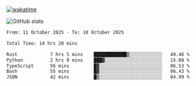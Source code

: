[![wakatime](https://wakatime.com/badge/user/ef685785-b2de-4416-b5c6-df540c453238.svg)](https://wakatime.com/@ef685785-b2de-4416-b5c6-df540c453238)

![GitHub stats](https://github-readme-stats.vercel.app/api?username=songhahaha66)
<!--START_SECTION:waka-->

```txt
From: 11 October 2025 - To: 18 October 2025

Total Time: 14 hrs 20 mins

Rust            7 hrs 5 mins    ████████████▒░░░░░░░░░░░░   49.46 %
Python          2 hrs 9 mins    ███▓░░░░░░░░░░░░░░░░░░░░░   15.08 %
TypeScript      56 mins         █▓░░░░░░░░░░░░░░░░░░░░░░░   06.53 %
Bash            55 mins         █▓░░░░░░░░░░░░░░░░░░░░░░░   06.43 %
JSON            42 mins         █▒░░░░░░░░░░░░░░░░░░░░░░░   04.99 %
```

<!--END_SECTION:waka-->
